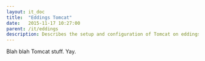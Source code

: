 ```yaml
---
layout: it_doc
title:  "Eddings Tomcat"
date:   2015-11-17 10:27:00
parent: /it/eddings
description: Describes the setup and configuration of Tomcat on eddings.
---
```


Blah blah Tomcat stuff. Yay.
